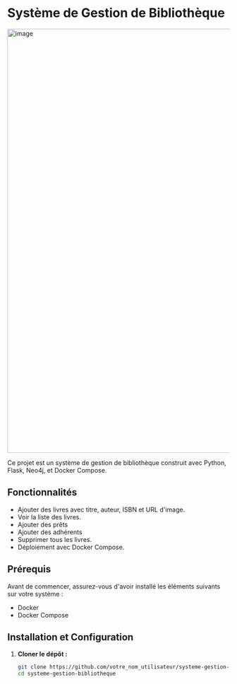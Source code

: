 # Système de Gestion de Bibliothèque
<img width="960" alt="image" src="https://github.com/ayman1902/NOSQLProject/assets/49163010/55db5a1d-4487-4eaa-b04b-8038842c73ce">


Ce projet est un système de gestion de bibliothèque construit avec Python, Flask, Neo4j, et Docker Compose.

## Fonctionnalités

- Ajouter des livres avec titre, auteur, ISBN et URL d'image.
- Voir la liste des livres.
- Ajouter des prêts
- Ajouter des adhérents
- Supprimer tous les livres.
- Déploiement avec Docker Compose.

## Prérequis

Avant de commencer, assurez-vous d'avoir installé les éléments suivants sur votre système :
- Docker
- Docker Compose

## Installation et Configuration

1. **Cloner le dépôt :**

   ```bash
   git clone https://github.com/votre_nom_utilisateur/systeme-gestion-bibliotheque.git
   cd systeme-gestion-bibliotheque
